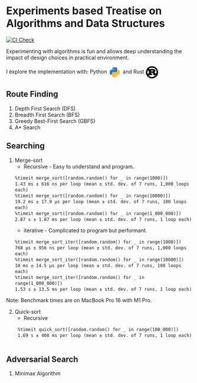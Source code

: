 # Experiments based Treatise on Algorithms and Data Structures

[![CI Check](https://github.com/neerajadsul/TreatiseOnAlgorithms/actions/workflows/python-app.yml/badge.svg)](https://github.com/neerajadsul/TreatiseOnAlgorithms/actions/workflows/python-app.yml)


Experimenting with algorithms is fun and allows deep understanding the
impact of design choices in practical environment.

I explore the implementation with:
Python <img src="./_docs/figures/Python_logo_51.svg.png" height="35px" align="center"> 
and Rust <img src="./_docs/figures/Rust_programming_language_black_logo.svg" height="35px" align="center">


## Route Finding
1. Depth First Search (DFS)
2. Breadth First Search (BFS)
3. Greedy Best-First Search (GBFS)
4. A* Search

## Searching
1. Merge-sort
   - Recursive - Easy to understand and program.
    ```
    %timeit merge_sort([random.random() for _ in range(1000)])
    1.43 ms ± 616 ns per loop (mean ± std. dev. of 7 runs, 1,000 loops each)
    %timeit merge_sort([random.random() for _ in range(10000)])
    19.2 ms ± 17.9 µs per loop (mean ± std. dev. of 7 runs, 100 loops each)
    %timeit merge_sort([random.random() for _ in range(1_000_000)])
    2.87 s ± 1.87 ms per loop (mean ± std. dev. of 7 runs, 1 loop each)
    ```
   - iterative - Complicated to program but performant.
    ```
    %timeit merge_sort_iter([random.random() for _ in range(1000)])
    768 µs ± 956 ns per loop (mean ± std. dev. of 7 runs, 1,000 loops each)
    %timeit merge_sort_iter([random.random() for _ in range(10000)])
    10 ms ± 14.5 µs per loop (mean ± std. dev. of 7 runs, 100 loops each)
    %timeit merge_sort_iter([random.random() for _ in range(1_000_000)])
    1.53 s ± 13.5 ms per loop (mean ± std. dev. of 7 runs, 1 loop each)
    ```
Note: Benchmark times are on MacBook Pro 16 with M1 Pro.

2. Quick-sort
   - Recursive
   ```
    %timeit quick_sort([random.random() for _ in range(100_000)])
    1.69 s ± 408 ms per loop (mean ± std. dev. of 7 runs, 1 loop each)
 

## Adversarial Search
1. Minimax Algorithm